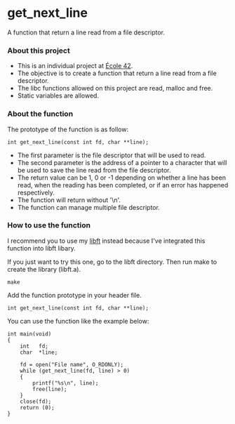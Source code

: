 # get_next_line
A function that return a line read from a file descriptor.

### About this project
* This is an individual project at [École 42](https://42.fr).
* The objective is to create a function that return a line read from a file descriptor.
* The libc functions allowed on this project are read, malloc and free.
* Static variables are allowed.

### About the function
The prototype of the function is as follow:
```
int get_next_line(const int fd, char **line);
```
* The first parameter is the file descriptor that will be used to read.
* The second parameter is the address of a pointer to a character that will be used to save the line read from the file descriptor.
* The return value can be 1, 0 or -1 depending on whether a line has been read, when the reading has been completed, or if an error has happened respectively.
* The function will return without '\n'.
* The function can manage multiple file descriptor.

### How to use the function
I recommend you to use my [libft](https://github.com/terngkub/libft) instead because I've integrated this function into libft libary.

If you just want to try this one, go to the libft directory. Then run make to create the library (libft.a).
```
make
```

Add the function prototype in your header file.
```
int get_next_line(const int fd, char **line);
```

You can use the function like the example below:
```
int main(void)
{
    int   fd;
    char  *line;
    
    fd = open("File name", O_RDONLY);
    while (get_next_line(fd, line) > 0)
    {
        printf("%s\n", line);
        free(line);
    }
    close(fd);
    return (0);
}
```

